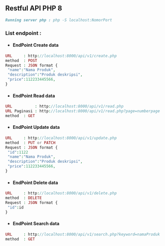 ## Restful API PHP 8

```markdown
Running server php : php -S localhost:NomorPort
```

### List endpoint :
- #### EndPoint Create data

```php
URL     : http://localhost:8000/api/v1/create.php
method  : POST
Request : JSON format {
 "name":"Nama Produk",
 "description":"Produk deskripsi",
 "price":112233445566,
}
```

- #### EndPoint Read data

```php
URL          : http://localhost:8000/api/v1/read.php
URL Paginasi : http://localhost:8000/api/v1/read.php?page=numberpage
method  : GET
```

- #### EndPoint Update data

```php
URL     : http://localhost:8000/api/v1/update.php
method  : PUT or PATCH
Request : JSON format {
 "id":1122
 "name":"Nama Produk",
 "description":"Produk deskripsi",
 "price":112233445566,
}
```
- #### EndPoint Delete data

```php
URL     : http://localhost:8000/api/v1/delete.php
method  : DELETE
Request : JSON format {
 "id":id
}
```

- #### EndPoint Search data

```php
URL     : http://localhost:8000/api/v1/search.php?keyword=namaProduk
method  : GET
```
